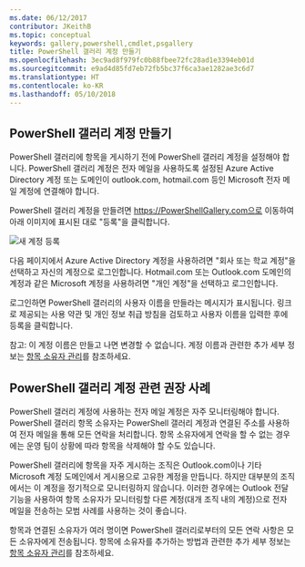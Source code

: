 ```yaml
---
ms.date: 06/12/2017
contributor: JKeithB
ms.topic: conceptual
keywords: gallery,powershell,cmdlet,psgallery
title: PowerShell 갤러리 계정 만들기
ms.openlocfilehash: 3ec9ad8f979fc0b88fbee72fc28ad1e3394eb01d
ms.sourcegitcommit: e9ad4d85fd7eb72fb5bc37f6ca3ae1282ae3c6d7
ms.translationtype: HT
ms.contentlocale: ko-KR
ms.lasthandoff: 05/10/2018
---
```

## <a name="creating-a-powershell-gallery-account"></a>PowerShell 갤러리 계정 만들기

PowerShell 갤러리에 항목을 게시하기 전에 PowerShell 갤러리 계정을 설정해야 합니다.
PowerShell 갤러리 계정은 전자 메일을 사용하도록 설정된 Azure Active Directory 계정 또는 도메인이 outlook.com, hotmail.com 등인 Microsoft 전자 메일 계정에 연결해야 합니다.

PowerShell 갤러리 계정을 만들려면 https://PowerShellGallery.com으로 이동하여 아래 이미지에 표시된 대로 "등록"을 클릭합니다.

![새 계정 등록](../../Images/CreatingAccount-Register.png)

다음 페이지에서 Azure Active Directory 계정을 사용하려면 "회사 또는 학교 계정"을 선택하고 자신의 계정으로 로그인합니다.
Hotmail.com 또는 Outlook.com 도메인의 계정과 같은 Microsoft 계정을 사용하려면 "개인 계정"을 선택하고 로그인합니다.

로그인하면 PowerShell 갤러리의 사용자 이름을 만들라는 메시지가 표시됩니다.
링크로 제공되는 사용 약관 및 개인 정보 취급 방침을 검토하고 사용자 이름을 입력한 후에 등록을 클릭합니다.

참고: 이 계정 이름은 만들고 나면 변경할 수 없습니다.
계정 이름과 관련한 추가 세부 정보는 [항목 소유자 관리](https://msdn.microsoft.com/powershell/gallery/psgallery/managing-item-owners)를 참조하세요.

## <a name="recommended-practices-for-powershell-gallery-accounts"></a>PowerShell 갤러리 계정 관련 권장 사례

PowerShell 갤러리 계정에 사용하는 전자 메일 계정은 자주 모니터링해야 합니다.
PowerShell 갤러리 항목 소유자는 PowerShell 갤러리 계정과 연결된 주소를 사용하여 전자 메일을 통해 모든 연락을 처리합니다.
항목 소유자에게 연락을 할 수 없는 경우에는 운영 팀이 상황에 따라 항목을 삭제해야 할 수도 있습니다.

PowerShell 갤러리에 항목을 자주 게시하는 조직은 Outlook.com이나 기타 Microsoft 계정 도메인에서 게시용으로 고유한 계정을 만듭니다.
하지만 대부분의 조직에서는 이 계정을 정기적으로 모니터링하지 않습니다.
이러한 경우에는 Outlook 전달 기능을 사용하여 항목 소유자가 모니터링할 다른 계정(대개 조직 내의 계정)으로 전자 메일을 전송하는 모범 사례를 사용하는 것이 좋습니다.

항목과 연결된 소유자가 여러 명이면 PowerShell 갤러리로부터의 모든 연락 사항은 모든 소유자에게 전송됩니다.
항목에 소유자를 추가하는 방법과 관련한 추가 세부 정보는 [항목 소유자 관리](https://msdn.microsoft.com/powershell/gallery/psgallery/managing-item-owners)를 참조하세요.
